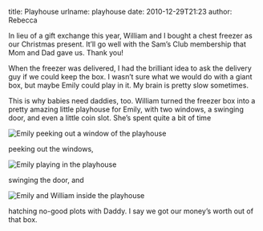 title: Playhouse
urlname: playhouse
date: 2010-12-29T21:23
author: Rebecca

In lieu of a gift exchange this year, William and I bought a chest freezer as
our Christmas present. It&#x02bc;ll go well with the Sam&#x02bc;s Club
membership that Mom and Dad gave us. Thank you!

When the freezer was delivered, I had the brilliant idea to ask the delivery guy
if we could keep the box. I wasn&#x02bc;t sure what we would do with a giant
box, but maybe Emily could play in it. My brain is pretty slow sometimes.

This is why babies need daddies, too. William turned the freezer box into a
pretty amazing little playhouse for Emily, with two windows, a swinging door,
and even a little coin slot. She&#x02bc;s spent quite a bit of time

![Emily peeking out a window of the playhouse][a]

[a]: {static}/images/2010-12-20-playhouse-01.jpg

peeking out the windows,

![Emily playing in the playhouse][b]

[b]: {static}/images/2010-12-20-playhouse-02.jpg

swinging the door, and

![Emily and William inside the playhouse][c]

[c]: {static}/images/2010-12-20-playhouse-03.jpg

hatching no-good plots with Daddy. I say we got our money&#x02bc;s worth out of
that box.
